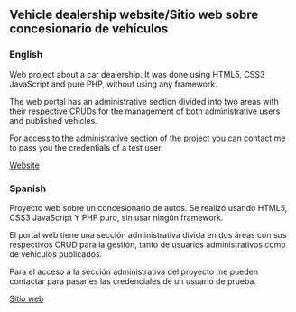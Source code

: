 <h2>Vehicle dealership website/Sitio web sobre concesionario de vehículos</h2>

<h3>English</h3>
Web project about a car dealership. It was done using HTML5, CSS3 JavaScript and pure PHP, without using any framework.

The web portal has an administrative section divided into two areas with their respective CRUDs for the management of both administrative users and published vehicles.

For access to the administrative section of the project you can contact me to pass you the credentials of a test user.

<a href="https://proyectoautos.up.railway.app/">Website</a>

<h3>Spanish</h3>
Proyecto web sobre un concesionario de autos. Se realizó usando HTML5, CSS3 JavaScript Y PHP puro, sin usar ningún framework.

El portal web tiene una sección administrativa divida en dos áreas con sus respectivos CRUD para la gestión, tanto de usuarios administrativos como de vehículos publicados.

Para el acceso a la sección administrativa del proyecto me pueden contactar para pasarles las credenciales de un usuario de prueba.

<a href="https://proyectoautos.up.railway.app/">Sitio web</a>
